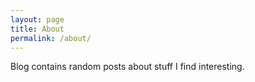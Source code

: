 ```yaml
---
layout: page
title: About
permalink: /about/
---
```


Blog contains random posts about stuff I find interesting.
